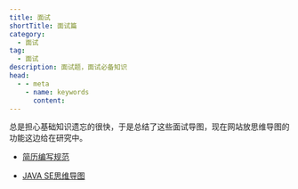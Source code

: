 ```yaml
---
title: 面试
shortTitle: 面试篇
category:
  - 面试
tag:
  - 面试
description: 面试题，面试必备知识
head:
  - - meta
    - name: keywords
      content: 
---      
```

总是担心基础知识遗忘的很快，于是总结了这些面试导图，现在网站放思维导图的功能这边给在研究中。

- [简历编写规范](rules.md)

- [JAVA SE思维导图](mindmap.md)

